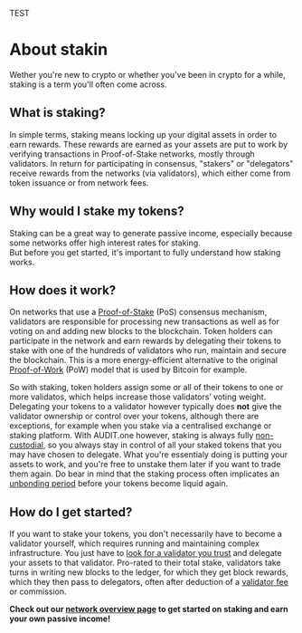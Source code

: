TEST

# About stakin

Wether you're new to crypto or whether you've been in crypto for a while, staking is a term you'll often come across. <br> 

## What is staking? 

In simple terms, staking means locking up your digital assets in order to earn rewards. These rewards are earned as your assets are put to work by verifying transactions in Proof-of-Stake networks, mostly through validators. In return for participating in consensus, "stakers" or "delegators" receive rewards from the networks (via validators), which either come from token issuance or from network fees. 

## Why would I stake my tokens?

Staking can be a great way to generate passive income, especially because some networks offer high interest rates for staking. <br>
But before you get started, it's important to fully understand how staking works.

## How does it work?

On networks that use a [Proof-of-Stake](Proof_of_Stake.md) (PoS) consensus mechanism, validators are responsible for processing new transactions as well as for voting on and adding new blocks to the blockchain. Token holders can participate in the network and earn rewards by delegating their tokens to stake with one of the hundreds of validators who run, maintain and secure the blockchain. This is a more energy-efficient alternative to the original [Proof-of-Work](Proof_of_work.md) (PoW) model that is used by Bitcoin for example. 

So with staking, token holders assign some or all of their tokens to one or more validatos, which helps increase those validators’ voting weight. Delegating your tokens to a validator however typically does **not** give the validator ownership or control over your tokens, although there are exceptions, for example when you stake via a centralised exchange or staking platform. With AUDIT.one however, staking is always fully [non-custodial](Non_custodial.md), so you always stay in control of all your staked tokens that you may have chosen to delegate. What you're essentialy doing is putting your assets to work, and you're free to unstake them later if you want to trade them again. Do bear in mind that the staking process often implicates an [unbonding period](Unbonding_period.md) before your tokens become liquid again.

## How do I get started?

If you want to stake your tokens, you don't necessarily have to become a validator yourself, which requires running and maintaining complex infrastructure. You just have to [look for a validator you trust](Importance_of_choosing_the_right_validator.md) and delegate your assets to that validator. Pro-rated to their total stake, validators take turns in writing new blocks to the ledger, for which they get block rewards, which they then pass to delegators, often after deduction of a [validator fee](Validator_fee.md) or commission.


**Check out our [network overview page](Networks.md) to get started on staking and earn your own passive income!**
